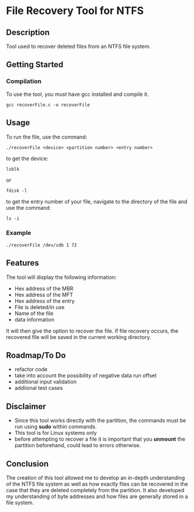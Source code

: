 # File Recovery Tool for NTFS

## Description
Tool used to recover deleted files from an NTFS file system.


## Getting Started

### Compilation
To use the tool, you must have gcc installed and compile it.
```
gcc recoverFile.c -o recoverFile
```

## Usage
To run the file, use the command:
```
./recoverFile <device> <partition number> <entry number>
```
to get the device:
```
lsblk
```
or
```
fdisk -l
```
to get the entry number of your file, navigate to the directory of the file and use the command:
```
ls -i
```

### Example
```
./recoverFile /dev/sdb 1 72
```

## Features
The tool will display the following information:
- Hex address of the MBR
- Hex address of the MFT
- Hex address of the entry
- File is deleted/in use
- Name of the file
- data information

It will then give the option to recover the file. If file recovery occurs, the recovered file will be saved in the current working directory.

## Roadmap/To Do
- refactor code
- take into account the possibility of negative data run offset
- additional input validation
- addiional test cases

## Disclaimer
- Since this tool works directly with the partition, the commands must be run using **sudo** within commands.
- This tool is for Linux systems only
- before attempting to recover a file it is important that you **unmount** the partition beforehand, could lead to errors otherwise.
  
## Conclusion
The creation of this tool allowed me to develop an in-depth understanding of the NTFS file system as well as how exactly files can be recovered in the case that they are deleted completely from the partition. It also developed my understanding of byte addresses and how files are generally stored in a file system.
